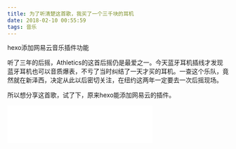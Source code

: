 ```yaml
---
title: 为了听清楚这首歌，我买了一个三千块的耳机
date: 2018-02-10 00:55:59
tags: 音乐
---
```

hexo添加网易云音乐插件功能

听了三年的后摇，Athletics的这首后摇仍是最爱之一。今天蓝牙耳机插线才发现蓝牙耳机也可以音质爆表，不亏了当时纠结了一天才买的耳机。一查这个乐队，竟然就在新泽西，决定从此以后密切关注，在纽约这两年一定要去一次后摇现场。

所以想分享这首歌，试了下，原来hexo能添加网易云的插件。

<iframe frameborder="no" border="0" marginwidth="0" marginheight="0" width=330 height=86 src="//music.163.com/outchain/player?type=2&id=3947467&auto=1&height=66"></iframe>
